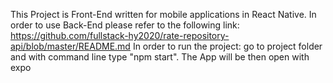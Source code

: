 This Project is Front-End written for mobile applications in React Native. In order to use Back-End please refer to the following link: https://github.com/fullstack-hy2020/rate-repository-api/blob/master/README.md
In order to run the project: go to project folder and with command line type "npm start". The App will be then open with expo
